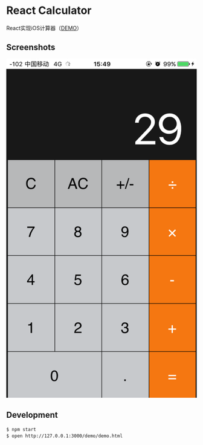 # React Calculator

React实现iOS计算器（[DEMO](http://superlin.github.io/demos/react/calculator/)）

## Screenshots

![Screenshots](http://github.com/superlin/react-calculator/raw/master/img/calculator-sample.png)

## Development

```bash
$ npm start
$ open http://127.0.0.1:3000/demo/demo.html
```

